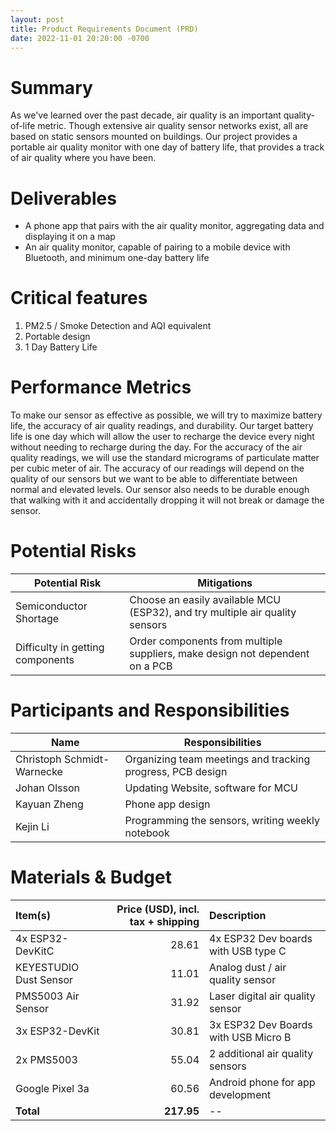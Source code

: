```yaml
---
layout: post
title: Product Requirements Document (PRD)
date: 2022-11-01 20:20:00 -0700
---
```

# Summary
As we've learned over the past decade, air quality is an important quality-of-life metric. Though extensive air quality sensor networks exist, all are based on static sensors mounted on buildings. Our project provides a portable air quality monitor with one day of battery life, that provides a track of air quality where you have been.

# Deliverables
* A phone app that pairs with the air quality monitor, aggregating data and displaying it on a map
* An air quality monitor, capable of pairing to a mobile device with Bluetooth, and minimum one-day battery life

# Critical features
1. PM2.5 / Smoke Detection and AQI equivalent
1. Portable design
1. 1 Day Battery Life

# Performance Metrics
To make our sensor as effective as possible, we will try to maximize battery life, the accuracy of air quality readings, and durability.  Our target battery life is one day which will allow the user to recharge the device every night without needing to recharge during the day.  For the accuracy of the air quality readings, we will use the standard micrograms of particulate matter per cubic meter of air.  The accuracy of our readings will depend on the quality of our sensors but we want to be able to differentiate between normal and elevated levels.  Our sensor also needs to be durable enough that walking with it and accidentally dropping it will not break or damage the sensor.

# Potential Risks

| Potential Risk                    | Mitigations             |
| ---                               | ---                |
| Semiconductor Shortage            | Choose an easily available MCU (ESP32), and try multiple air quality sensors | 
| Difficulty in getting components  | Order components from multiple suppliers, make design not dependent on a PCB |

# Participants and Responsibilities

| Name                          | Responsibilities        |
| ---                           | ---                |
| Christoph Schmidt-Warnecke    | Organizing team meetings and tracking progress, PCB design     |
| Johan Olsson                  | Updating Website, software for MCU |
| Kayuan Zheng                  | Phone app design |
| Kejin Li                      | Programming the sensors, writing weekly notebook |

# Materials & Budget

| Item(s)                   | Price (USD), incl. tax + shipping | Description               |
| :---                      | ---:          | :---                      |
| 4x ESP32-DevKitC          | 28.61         | 4x ESP32 Dev boards with USB type C | 
| KEYESTUDIO Dust Sensor    | 11.01         | Analog dust / air quality sensor |
| PMS5003 Air Sensor        | 31.92         | Laser digital air quality sensor |
| 3x ESP32-DevKit           | 30.81         | 3x ESP32 Dev Boards with USB Micro B |
| 2x PMS5003                | 55.04         | 2 additional air quality sensors |
| Google Pixel 3a           | 60.56         | Android phone for app development |
| **Total**                 | **217.95**    | -- |
